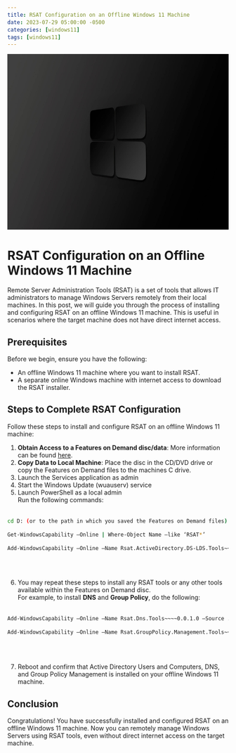 ```yaml
---
title: RSAT Configuration on an Offline Windows 11 Machine
date: 2023-07-29 05:00:00 -0500
categories: [windows11]
tags: [windows11]
---
```


<img src="/assets/img/posts/2023/rsat_offline_installation/rsat_offline_installation.jpg" alt="RSAT Installation & Configuration on an Offline Windows 11 Machine" style="height:400px; width:600px;" />


# RSAT Configuration on an Offline Windows 11 Machine

Remote Server Administration Tools (RSAT) is a set of tools that allows IT administrators to manage Windows Servers remotely from their local machines. In this  post, we will guide you through the process of installing and configuring RSAT on an offline Windows 11 machine. This is useful in scenarios where the target machine does not have direct internet access.

## Prerequisites

Before we begin, ensure you have the following:

- An offline Windows 11 machine where you want to install RSAT.
- A separate online Windows machine with internet access to download the RSAT installer.

## Steps to Complete RSAT Configuration

Follow these steps to install and configure RSAT on an offline Windows 11 machine:

1. **Obtain Access to a Features on Demand disc/data**: More information can be found
[here](https://learn.microsoft.com/en-us/windows-hardware/manufacture/desktop/features-on-demand-v2--capabilities?view=windows-11).<br>
2. **Copy Data to Local Machine**: Place the disc in the CD/DVD drive or copy the Features on Demand files to the machines C drive. <br>
3. Launch the Services application as admin<br>
4. Start the Windows Update (wuauserv) service<br>
5. Launch PowerShell as a local admin<br>
        Run the following commands:<br><br>
```bash
cd D: (or to the path in which you saved the Features on Demand files)
```
```bash
Get-WindowsCapability –Online | Where-Object Name –like ‘RSAT*’
```
```bash
Add-WindowsCapability –Online –Name Rsat.ActiveDirectory.DS-LDS.Tools~~~~0.0.1.0 –Source .\ -LimitAccess
```

<br><br>

6. You may repeat these steps to install any RSAT tools or any other tools available within the Features on Demand disc.<br>
        For example, to install **DNS** and **Group Policy**, do the following:<br><br>
```bash
Add-WindowsCapability –Online –Name Rsat.Dns.Tools~~~~0.0.1.0 –Source .\ -LimitAccess
```
```bash
Add-WindowsCapability –Online –Name Rsat.GroupPolicy.Management.Tools~~~~0.0.1.0 –Source .\ -LimitAccess
```

<br><br>

7. Reboot and confirm that Active Directory Users and Computers, DNS, and Group Policy Management is installed on your offline Windows 11 machine.<br>

## Conclusion

Congratulations! You have successfully installed and configured RSAT on an offline Windows 11 machine. Now you can remotely manage Windows Servers using RSAT tools, even without direct internet access on the target machine.
